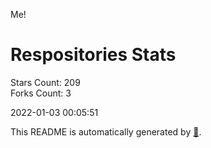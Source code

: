 Me!

# Respositories Stats
Stars Count: 209  
Forks Count: 3

2022-01-03 00:05:51  

This README is automatically generated by [🐰](https://github.com/rnitta/rnitta).
